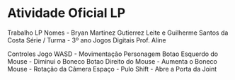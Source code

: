 # Atividade Oficial LP
 Trabalho LP 
 Nomes - Bryan Martinez Gutierrez Leite e Guilherme Santos da Costa
 Série / Turma - 3º ano Jogos Digitais
 Prof. Aline

Controles Jogo
WASD - Movimentação Personagem
Botao Esquerdo do Mouse - Diminui o Boneco
Botao Direito do Mouse - Aumenta o Boneco
Mouse - Rotação da Câmera
Espaço - Pulo
Shift - Abre a Porta da Joint
